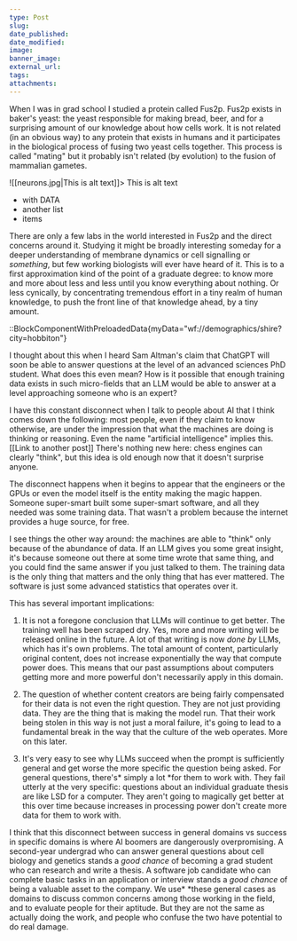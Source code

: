 ```yaml
---
type: Post
slug: 
date_published: 
date_modified: 
image: 
banner_image: 
external_url: 
tags: 
attachments:
---
```

When I was in grad school I studied a protein called Fus2p. Fus2p exists in baker's yeast: the yeast responsible for making bread, beer, and for a surprising amount of our knowledge about how cells work. It is not related (in an obvious way) to any protein that exists in humans and it participates in the biological process of fusing two yeast cells together. This process is called "mating" but it probably isn't related (by evolution) to the fusion of mammalian gametes.

![[neurons.jpg|This is alt text]]> This is alt text

- with DATA
- another list
- items

There are only a few labs in the world interested in Fus2p and the direct concerns around it. Studying it might be broadly interesting someday for a deeper understanding of membrane dynamics or cell signalling or *something*, but few working biologists will ever have heard of it. This is to a first approximation kind of the point of a graduate degree: to know more and more about less and less until you know everything about nothing. Or less cynically, by concentrating tremendous effort in a tiny realm of human knowledge, to push the front line of that knowledge ahead, by a tiny amount.

::BlockComponentWithPreloadedData{myData="wf://demographics/shire?city=hobbiton"}

I thought about this when I heard Sam Altman's claim that ChatGPT will soon be able to answer questions at the level of an advanced sciences PhD student. What does this even mean? How is it possible that enough training data exists in such micro-fields that an LLM would be able to answer at a level approaching someone who is an expert?

I have this constant disconnect when I talk to people about AI that I think comes down the following: most people, even if they claim to know otherwise, are under the impression that what the machines are doing is thinking or reasoning. Even the name "artificial intelligence" implies this. [[Link to another post]] There's nothing new here: chess engines can clearly "think", but this idea is old enough now that it doesn't surprise anyone.

The disconnect happens when it begins to appear that the engineers or the GPUs or even the model itself is the entity making the magic happen. Someone super-smart built some super-smart software, and all they needed was some training data. That wasn't a problem because the internet provides a huge source, for free.

I see things the other way around: the machines are able to "think" only because of the abundance of data. If an LLM gives you some great insight, it's because someone out there at some time wrote that same thing, and you could find the same answer if you just talked to them. The training data is the only thing that matters and the only thing that has ever mattered. The software is just some advanced statistics that operates over it.

This has several important implications:

1. It is not a foregone conclusion that LLMs will continue to get better. The training well has been scraped dry. Yes, more and more writing will be released online in the future. A lot of that writing is now *done by* LLMs, which has it's own problems. The total amount of content, particularly original content, does not increase exponentially the way that compute power does. This means that our past assumptions about computers getting more and more powerful don't necessarily apply in this domain.

1. The question of whether content creators are being fairly compensated for their data is not even the right question. They are not just providing data. They are the thing that is making the model run. That their work being stolen in this way is not just a moral failure, it's going to lead to a fundamental break in the way that the culture of the web operates. More on this later.

1. It's very easy to see why LLMs succeed when the prompt is sufficiently general and get worse the more specific the question being asked. For general questions, there's* simply a lot *for them to work with. They fail utterly at the very specific: questions about an individual graduate thesis are like LSD for a computer. They aren't going to magically get better at this over time because increases in processing power don't create more data for them to work with.

I think that this disconnect between success in general domains vs success in specific domains is where AI boomers are dangerously overpromising. A second-year undergrad who can answer general questions about cell biology and genetics stands a *good chance* of becoming a grad student who can research and write a thesis. A software job candidate who can complete basic tasks in an application or interview stands a *good chance* of being a valuable asset to the company. We use* *these general cases as domains to discuss common concerns among those working in the field, and to evaluate people for their aptitude. But they are not the same as actually doing the work, and people who confuse the two have potential to do real damage.